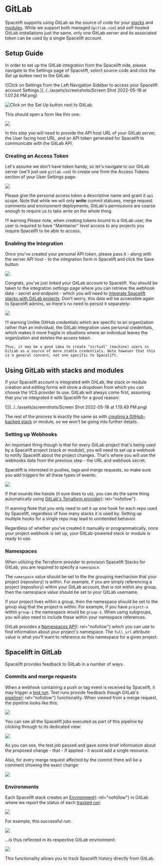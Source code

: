 # GitLab

Spacelift supports using GitLab as the source of code for your [stacks](../../concepts/stack/README.md) and [modules](../../vendors/terraform/module-registry.md). While we support both managed (`gitlab.com`) and self-hosted GitLab installations just the same, only one GitLab server and its associated token can be used by a single Spacelift account.

## Setup Guide

In order to set up the GitLab integration from the Spacelift side, please navigate to the Settings page of Spacelift, select source code and click the _Set up_ button next to the GitLab:

![Click on Settings from the Left Navigation Sidebar to access your Spacelift account Settings.](../../assets/screenshots/Screen Shot 2022-05-18 at 1.07.24 PM.png)

 ![Click on the Set Up button next to GitLab.](../../assets/screenshots/setupsc.png)

This should open a form like this one:

![](../../assets/screenshots/gitlabsetupsc.png)

In this step you will need to provide the API host URL of your GitLab server, the User facing host URL, and an API token generated for Spacelift to communicate with the GitLab API.

### Creating an Access Token

Let's assume we don't have token handy, so let's navigate to our GitLab server (we'll just use `gitlab.com`) to create one from the Access Tokens section of your User Settings page:

![](../../assets/screenshots/Personal_Access_Tokens_·_User_Settings_·_GitLab_and_Slack___Zuzia___office-space.png)

Please give the personal access token a descriptive name and grant it `api` scope. Note that while we will only **write** commit statuses, merge request comments and environment deployments, GitLab's permissions are coarse enough to require us to take _write_ on the whole thing.

!!! warning
    Please note, when creating tokens bound to a GitLab user, the user is required to have "Maintainer" level access to any projects you require Spacelift to be able to access.

### Enabling the Integration

Once you've created your personal API token, please pass it - along with the server API host - to the integration form in Spacelift and click the Save button:

![](<../../assets/screenshots/image (106).png>)

Congrats, you've just linked your GitLab account to Spacelift. You should be taken to the integration settings page where you can retrieve the webhook data - secret and endpoint - which you will need to [integrate Spacelift stacks with GitLab projects](gitlab.md#using-gitlab-with-stacks-and-modules). Don't worry, this data will be accessible again to Spacelift admins, so there's no need to persist it separately:

![](<../../assets/screenshots/image (107).png>)

!!! warning
    Unlike GitHub credentials which are specific to an organization rather than an individual, the GitLab integration uses personal credentials, which makes it more fragile in situations where an individual leaves the organization and deletes the access token.

    Thus, it may be a good idea to create "virtual" (machine) users in GitLab as a source of more stable credentials. Note however that this is a general concern, not one specific to Spacelift.

## Using GitLab with stacks and modules

If your Spacelift account is integrated with GitLab, the stack or module creation and editing forms will show a dropdown from which you can choose the VCS provider to use. GitLab will always come first, assuming that you've integrated it with Spacelift for a good reason:

![](../../assets/screenshots/Screen Shot 2022-05-18 at 1.19.49 PM.png)

The rest of the process is exactly the same as with [creating a GitHub-backed stack](../../concepts/stack/creating-a-stack.md#integrate-vcs) or module, so we won't be going into further details.

### Setting up Webhooks

An important thing though is that for every GitLab project that's being used by a Spacelift project (stack or module), you will need to set up a webhook to notify Spacelift about the project changes. That's where you will use the webhooks data from the previous step - the URL and webhook secret.

Spacelift is interested in pushes, tags and merge requests, so make sure you add triggers for all these types of events:

![](../../assets/screenshots/Webhooks_·_Settings_·_spacelift-test___demo_·_GitLab.png)

If that sounds like hassle (it sure does to us), you can do the same thing automatically using [GitLab's Terraform provider](https://registry.terraform.io/providers/gitlabhq/gitlab/latest/docs/resources/project_hook){: rel="nofollow"}.

!!! warning
    Note that you only need to set it up one hook for each repo used by Spacelift, regardless of how many stacks it is used by. Setting up multiple hooks for a single repo may lead to unintended behavior.

Regardless of whether you've created it manually or programmatically, once your project webhook is set up, your GitLab-powered stack or module is ready to use.

### Namespaces

When utilizing the Terraform provider to provision Spacelift Stacks for GitLab, you are required to specify a `namespace`.

The `namespace` value should be set to the the grouping mechanism that your project (repository) is within. For example, if you are simply referencing a project (repository) within your GitLab account, that is not within any group, then the namespace value should be set to your GitLab username.

If your project lives within a group, then the namespace should be set to the group slug that the project is within. For example, if you have `project-a` within `group-1` the namespace would be `group-1`. When using subgroups, you will also need to include these within your namespace references.

GitLab provides a [Namespaces API](https://docs.gitlab.com/ee/api/namespaces.html){: rel="nofollow"} which you can use to find information about your project's namespace. The `full_url` attribute value is what you'll want to reference as this namespace for a given project.

## Spacelift in GitLab

Spacelift provides feedback to GitLab in a number of ways.

### Commits and merge requests

When a webhook containing a push or tag event is received by Spacelift, it may trigger a [test run](../../concepts/run/README.md). Test runs provide feedback though GitLab's [pipeline](https://docs.gitlab.com/ee/ci/pipelines/){: rel="nofollow"} functionality. When viewed from a merge request, the pipeline looks like this:

![](../../assets/screenshots/Add_another_context___1__·_Merge_Requests_·_spacelift-test___demo_·_GitLab.png)

You can see all the Spacelift jobs executed as part of this pipeline by clicking through to its dedicated view:

![](../../assets/screenshots/Pipeline_·_spacelift-test___demo_·_GitLab.png)

As you can see, the test job passed and gave some brief information about the proposed change - that - if applied - it would add a single resource.

Also, for every merge request affected by the commit there will be a comment showing the exact change:

![](<../../assets/screenshots/Add_another_context___1__·_Merge_Requests_·_spacelift-test___demo_·_GitLab (1).png>)

### Environments

Each Spacelift stack creates an [Environment](https://docs.gitlab.com/ee/ci/environments/){: rel="nofollow"} in GitLab where we report the status of each [tracked run](../../concepts/run/README.md):

![](../../assets/screenshots/Environments_·_spacelift-test___demo_·_GitLab_and_Slack___tanzle-spacelift___Spacelift.png)

For example, this successful run:

![](../../assets/screenshots/Update_context_go_·_Powered_by_GitLab_and_Slack___tanzle-spacelift___Spacelift.png)

...is thus reflected in its respective GitLab environment:

![](<../../assets/screenshots/Environments_·_spacelift-test___demo_·_GitLab_and_Slack___tanzle-spacelift___Spacelift (1).png>)

This functionality allows you to track Spacelift history directly from GitLab.
